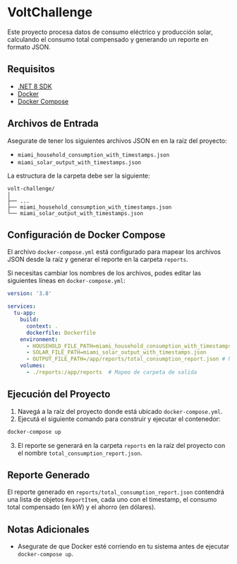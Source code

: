 # VoltChallenge

Este proyecto procesa datos de consumo eléctrico y producción solar, calculando el consumo total compensado y generando un reporte en formato JSON.

## Requisitos

- [.NET 8 SDK](https://dotnet.microsoft.com/download/dotnet/8.0)
- [Docker](https://www.docker.com/)
- [Docker Compose](https://docs.docker.com/compose/)

## Archivos de Entrada

Asegurate de tener los siguientes archivos JSON en en la raíz del proyecto:

- `miami_household_consumption_with_timestamps.json`
- `miami_solar_output_with_timestamps.json`

La estructura de la carpeta debe ser la siguiente:

```
volt-challenge/
│
├── ...
├── miami_household_consumption_with_timestamps.json
└── miami_solar_output_with_timestamps.json
```

## Configuración de Docker Compose

El archivo `docker-compose.yml` está configurado para mapear los archivos JSON desde la raíz y generar el reporte en la carpeta `reports`.

Si necesitas cambiar los nombres de los archivos, podes editar las siguientes líneas en `docker-compose.yml`:

```yaml
version: '3.8'

services:
  tu-app:
    build: 
      context: .
      dockerfile: Dockerfile
    environment:
      - HOUSEHOLD_FILE_PATH=miami_household_consumption_with_timestamps.json
      - SOLAR_FILE_PATH=miami_solar_output_with_timestamps.json
      - OUTPUT_FILE_PATH=/app/reports/total_consumption_report.json # Nombre de archivo de salida
    volumes:
      - ./reports:/app/reports  # Mapeo de carpeta de salida
```

## Ejecución del Proyecto

1. Navegá a la raíz del proyecto donde está ubicado `docker-compose.yml`.
2. Ejecutá el siguiente comando para construir y ejecutar el contenedor:

```bash
docker-compose up
```

3. El reporte se generará en la carpeta `reports` en la raíz del proyecto con el nombre `total_consumption_report.json`.

## Reporte Generado

El reporte generado en `reports/total_consumption_report.json` contendrá una lista de objetos `ReportItem`, cada uno con el timestamp, el consumo total compensado (en kW) y el ahorro (en dólares).

## Notas Adicionales

- Asegurate de que Docker esté corriendo en tu sistema antes de ejecutar `docker-compose up`.
